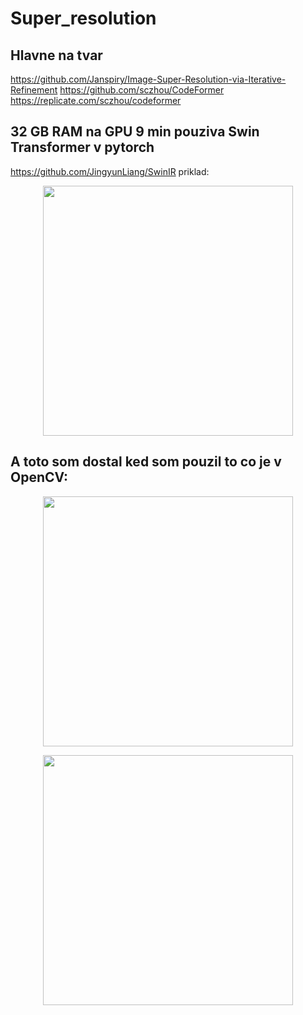 # Super_resolution

## Hlavne na tvar
https://github.com/Janspiry/Image-Super-Resolution-via-Iterative-Refinement
https://github.com/sczhou/CodeFormer
https://replicate.com/sczhou/codeformer

## 32 GB RAM na GPU 9 min pouziva Swin Transformer v pytorch
https://github.com/JingyunLiang/SwinIR
priklad:

<p align="center">
    <img src="https://github.com/LeviusN/Super_resolution/assets/91337423/efb018ac-adbf-4712-b7ed-293770185ecc.jpg" width="400">
</p>

## A toto som dostal ked som pouzil to co je v OpenCV:

<p align="center">
    <img src="https://github.com/LeviusN/Super_resolution/assets/91337423/00a2054d-7a9f-4678-a98c-3317cd78af3d.jpg" width="400">
</p>

<p align="center">
    <img src="https://community.arm.com/cfs-file/__key/communityserver-blogs-components-weblogfiles/00-00-00-21-42/6378.figure_5F00_3_5F00_nvic.jpg" width="400">
</p>
